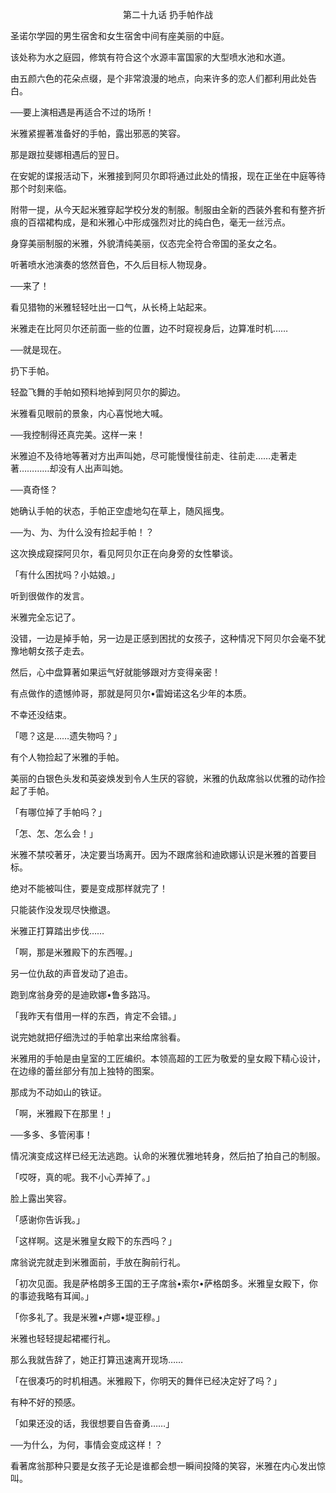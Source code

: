 <p align="center">第二十九话 扔手帕作战</p>

圣诺尔学园的男生宿舍和女生宿舍中间有座美丽的中庭。

该处称为水之庭园，修筑有符合这个水源丰富国家的大型喷水池和水道。

由五颜六色的花朵点缀，是个非常浪漫的地点，向来许多的恋人们都利用此处告白。

──要上演相遇是再适合不过的场所！

米雅紧握著准备好的手帕，露出邪恶的笑容。

那是跟拉斐娜相遇后的翌日。

在安妮的谍报活动下，米雅接到阿贝尔即将通过此处的情报，现在正坐在中庭等待那个时刻来临。

附带一提，从今天起米雅穿起学校分发的制服。制服由全新的西装外套和有整齐折痕的百褶裙构成，是和米雅心中形成强烈对比的纯白色，毫无一丝污点。

身穿美丽制服的米雅，外貌清纯美丽，仪态完全符合帝国的圣女之名。

听著喷水池演奏的悠然音色，不久后目标人物现身。

──来了！

看见猎物的米雅轻轻吐出一口气，从长椅上站起来。

米雅走在比阿贝尔还前面一些的位置，边不时窥视身后，边算准时机……

──就是现在。

扔下手帕。

轻盈飞舞的手帕如预料地掉到阿贝尔的脚边。

米雅看见眼前的景象，内心喜悦地大喊。

──我控制得还真完美。这样一来！

米雅迫不及待地等著对方出声叫她，尽可能慢慢往前走、往前走……走著走著…………却没有人出声叫她。

──真奇怪？

她确认手帕的状态，手帕正空虚地勾在草上，随风摇曳。

──为、为、为什么没有捡起手帕！？

这次换成窥探阿贝尔，看见阿贝尔正在向身旁的女性攀谈。

「有什么困扰吗？小姑娘。」

听到很做作的发言。

米雅完全忘记了。

没错，一边是掉手帕，另一边是正感到困扰的女孩子，这种情况下阿贝尔会毫不犹豫地朝女孩子走去。

然后，心中盘算著如果运气好就能够跟对方变得亲密！

有点做作的遗憾帅哥，那就是阿贝尔•雷姆诺这名少年的本质。

不幸还没结束。

「嗯？这是……遗失物吗？」

有个人物捡起了米雅的手帕。

美丽的白银色头发和英姿焕发到令人生厌的容貌，米雅的仇敌席翁以优雅的动作捡起了手帕。

「有哪位掉了手帕吗？」

「怎、怎、怎么会！」

米雅不禁咬著牙，决定要当场离开。因为不跟席翁和迪欧娜认识是米雅的首要目标。

绝对不能被叫住，要是变成那样就完了！

只能装作没发现尽快撤退。

米雅正打算踏出步伐……

「啊，那是米雅殿下的东西喔。」

另一位仇敌的声音发动了追击。

跑到席翁身旁的是迪欧娜•鲁多路冯。

「我昨天有借用一样的东西，肯定不会错。」

说完她就把仔细洗过的手帕拿出来给席翁看。

米雅用的手帕是由皇室的工匠编织。本领高超的工匠为敬爱的皇女殿下精心设计，在边缘的蕾丝部分有加上独特的图案。

那成为不动如山的铁证。

「啊，米雅殿下在那里！」

──多多、多管闲事！

情况演变成这样已经无法逃跑。认命的米雅优雅地转身，然后拍了拍自己的制服。

「哎呀，真的呢。我不小心弄掉了。」

脸上露出笑容。

「感谢你告诉我。」

「这样啊。这是米雅皇女殿下的东西吗？」

席翁说完就走到米雅面前，手放在胸前行礼。

「初次见面。我是萨格朗多王国的王子席翁•索尔•萨格朗多。米雅皇女殿下，你的事迹我略有耳闻。」

「你多礼了。我是米雅•卢娜•堤亚穆。」

米雅也轻轻提起裙襬行礼。

那么我就告辞了，她正打算迅速离开现场……

「在很凑巧的时机相遇。米雅殿下，你明天的舞伴已经决定好了吗？」

有种不好的预感。

「如果还没的话，我很想要自告奋勇……」

──为什么，为何，事情会变成这样！？

看著席翁那种只要是女孩子无论是谁都会想一瞬间投降的笑容，米雅在内心发出惊叫。

